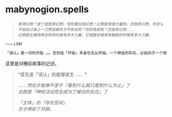 # mabynogion.spells

> <sup>*放弃幻想？放个屁放弃幻想，恰恰要加倍幻想！幻想是很有力量的。你放弃幻想，你怎么不给自己来上一刀然后做东方不败去呢？你的性欲呢？还放弃幻想 ……*</sup>  
> <sub>*幻想能在被用来压抑的时候有多大力量，它就能在被用来解放的时候有多大力量。*</sub>  
> 

<sup>*—— LSM*</sup>  

~~~ sh
「误认」是一切的开始 …… 否则连「开始」本身也无从开始。一个神话的存在，必指向于一个绝对现实的意义。 //// The misrecognition is the beginning of all things .... or there will be nothing about beginning even beginning itself ... A myth exists, means an absolute reality meaning have its existence.
~~~

这里是对睡前故事的记述。


> *首先是「误认」的能够发生 ……  *
> 
> *…… 然后才能够不至于「看到什么就只是到什么为止」了*  
> *也就是「神经活动完全成为了被动的反应」了*  
> 
> *「主体」的「存在空间」*  
> *方才得到了开辟。*  
> 

